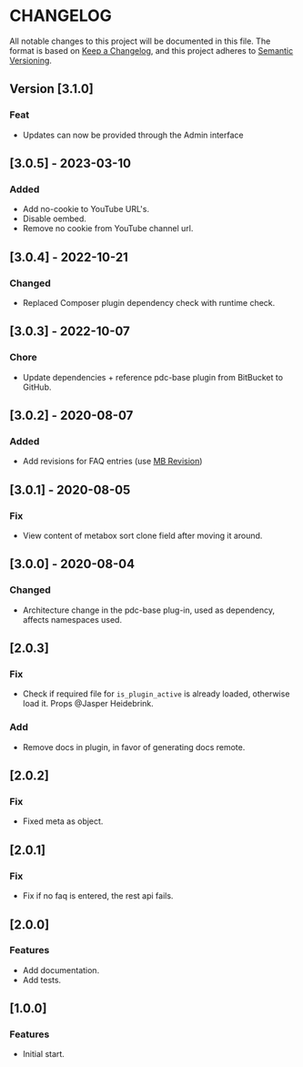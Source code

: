 # CHANGELOG

All notable changes to this project will be documented in this file.
The format is based on [Keep a Changelog](https://keepachangelog.com/en/1.0.0/),
and this project adheres to [Semantic Versioning](https://semver.org/spec/v2.0.0.html).

## Version [3.1.0]

### Feat

-   Updates can now be provided through the Admin interface


## [3.0.5] - 2023-03-10

### Added

-   Add no-cookie to YouTube URL's.
-   Disable oembed.
-   Remove no cookie from YouTube channel url.

## [3.0.4] - 2022-10-21

### Changed

-   Replaced Composer plugin dependency check with runtime check.

## [3.0.3] - 2022-10-07

### Chore

-   Update dependencies + reference pdc-base plugin from BitBucket to GitHub.

## [3.0.2] - 2020-08-07

### Added

-   Add revisions for FAQ entries (use [MB Revision](https://metabox.io/plugins/mb-revision/))

## [3.0.1] - 2020-08-05

### Fix

-   View content of metabox sort clone field after moving it around.

## [3.0.0] - 2020-08-04

### Changed

-   Architecture change in the pdc-base plug-in, used as dependency, affects namespaces used.

## [2.0.3]

### Fix

-   Check if required file for `is_plugin_active` is already loaded, otherwise load it. Props @Jasper Heidebrink.

### Add

-   Remove docs in plugin, in favor of generating docs remote.

## [2.0.2]

### Fix

-   Fixed meta as object.

## [2.0.1]

### Fix

-   Fix if no faq is entered, the rest api fails.

## [2.0.0]

### Features

-   Add documentation.
-   Add tests.

## [1.0.0]

### Features

-   Initial start.
